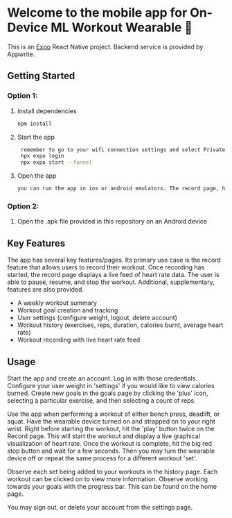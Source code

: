 # Welcome to the mobile app for On-Device ML Workout Wearable 👋

This is an [Expo](https://expo.dev) React Native project. Backend service is provided by Appwrite. 

## Getting Started
### Option 1:
1. Install dependencies
   ```bash
   npm install
   ```
2. Start the app
   ```bash
    remember to go to your wifi connection settings and select Private connection (to allow access to other connections)
    npx expo login
    npx expo start --tunnel
   ```
3. Open the app
   ```bash
   you can run the app in ios or android emulators. The record page, however, requires a physical android device as it uses bluetooth.
   ```
### Option 2:
1. Open the .apk file provided in this repository on an Android device

## Key Features
The app has several key features/pages. Its primary use case is the record feature that allows users to record their workout. Once recording has started, the record page displays a live feed of heart rate data. The user is able to pause, resume, and stop the workout. Additional, supplementary, features are also provided.
   - A weekly workout summary
   - Workout goal creation and tracking
   - User settings (configure weight, logout, delete account)
   - Workout history (exercises, reps, duration, calories burnt, average heart rate)
   - Workout recording with live heart rate feed

## Usage
Start the app and create an account. Log in with those credentials. Configure your user weight in 'settings' if you would like to view calories burned. Create new goals in the goals page by clicking the 'plus' icon, selecting a particular exercise, and then selecting a count of reps.

Use the app when performing a workout of either bench press, deadlift, or squat. Have the wearable device turned on and strapped on to your right wrist. Right before starting the workout, hit the 'play' button twice on the Record page. This will start the workout and display a live graphical visualization of heart rate. Once the workout is complete, hit the big red stop button and wait for a few seconds. Then you may turn the wearable device off or repeat the same process for a different workout 'set'.

Observe each set being added to your workouts in the history page. Each workout can be clicked on to view more information. Observe working towards your goals with the progress bar. This can be found on the home page.

You may sign out, or delete your account from the settings page.
